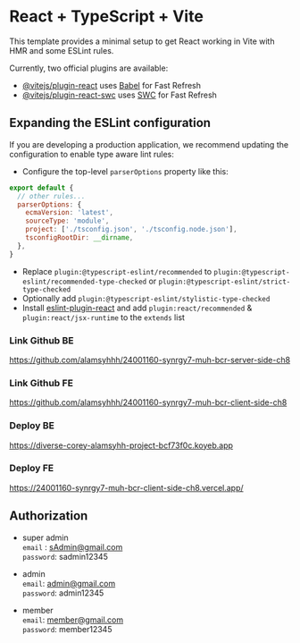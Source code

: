# React + TypeScript + Vite

This template provides a minimal setup to get React working in Vite with HMR and some ESLint rules.

Currently, two official plugins are available:

- [@vitejs/plugin-react](https://github.com/vitejs/vite-plugin-react/blob/main/packages/plugin-react/README.md) uses [Babel](https://babeljs.io/) for Fast Refresh
- [@vitejs/plugin-react-swc](https://github.com/vitejs/vite-plugin-react-swc) uses [SWC](https://swc.rs/) for Fast Refresh

## Expanding the ESLint configuration

If you are developing a production application, we recommend updating the configuration to enable type aware lint rules:

- Configure the top-level `parserOptions` property like this:

```js
export default {
  // other rules...
  parserOptions: {
    ecmaVersion: 'latest',
    sourceType: 'module',
    project: ['./tsconfig.json', './tsconfig.node.json'],
    tsconfigRootDir: __dirname,
  },
}
```

- Replace `plugin:@typescript-eslint/recommended` to `plugin:@typescript-eslint/recommended-type-checked` or `plugin:@typescript-eslint/strict-type-checked`
- Optionally add `plugin:@typescript-eslint/stylistic-type-checked`
- Install [eslint-plugin-react](https://github.com/jsx-eslint/eslint-plugin-react) and add `plugin:react/recommended` & `plugin:react/jsx-runtime` to the `extends` list

### Link Github BE
https://github.com/alamsyhhh/24001160-synrgy7-muh-bcr-server-side-ch8
### Link Github FE
https://github.com/alamsyhhh/24001160-synrgy7-muh-bcr-client-side-ch8

### Deploy BE
https://diverse-corey-alamsyhh-project-bcf73f0c.koyeb.app
### Deploy FE
https://24001160-synrgy7-muh-bcr-client-side-ch8.vercel.app/

## Authorization
* super admin\
  `email` : sAdmin@gmail.com\
  `password`: sadmin12345
  
* admin\
  `email`: admin@gmail.com\
  `password`: admin12345

* member\
  `email`: member@gmail.com\
  `password`: member12345
